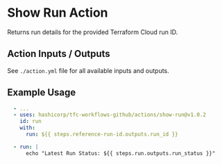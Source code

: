 # Show Run Action

Returns run details for the provided Terraform Cloud run ID.

## Action Inputs / Outputs

See `./action.yml` file for all available inputs and outputs.

## Example Usage

```yml
  - ...
  - uses: hashicorp/tfc-workflows-github/actions/show-run@v1.0.2
    id: run
    with:
      run: ${{ steps.reference-run-id.outputs.run_id }}

  - run: |
      echo "Latest Run Status: ${{ steps.run.outputs.run_status }}"
```
